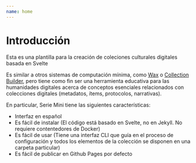```yaml
---
name: home
---
```


# Introducción

Esta es una plantilla para la creación de coleciones culturales digitales basada en Svelte

Es similar a otros sistemas de computación mínima, como [Wax](https://minicomp.github.io/wax/) o [Collection Builder](https://collectionbuilder.github.io/), pero tiene como fin ser una herramienta educativa para las humanidades digitales acerca de conceptos esenciales relacionados con colecciones digitales (metadatos, ítems, protocolos, narrativas).

En particular, Serie Mini tiene las siguientes características:

- Interfaz en español
- Es fácil de instalar (El código está basado en Svelte, no en Jekyll. No requiere contentedores de Docker)
- Es fácil de usar (Tiene una interfaz CLI que guía en el proceso de configuración y todos los elementos de la colección se disponen en una carpeta particular)
- Es fácil de publicar en Github Pages por defecto
